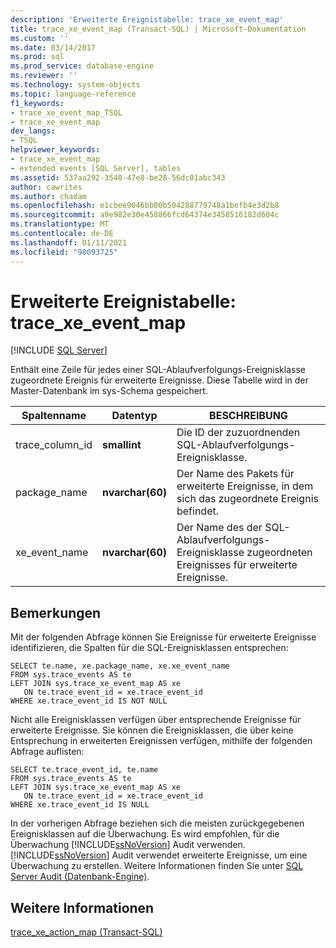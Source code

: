 ```yaml
---
description: 'Erweiterte Ereignistabelle: trace_xe_event_map'
title: trace_xe_event_map (Transact-SQL) | Microsoft-Dokumentation
ms.custom: ''
ms.date: 03/14/2017
ms.prod: sql
ms.prod_service: database-engine
ms.reviewer: ''
ms.technology: system-objects
ms.topic: language-reference
f1_keywords:
- trace_xe_event_map_TSQL
- trace_xe_event_map
dev_langs:
- TSQL
helpviewer_keywords:
- trace_xe_event_map
- extended events [SQL Server], tables
ms.assetid: 537aa292-3540-47e8-be28-56dc01abc343
author: cawrites
ms.author: chadam
ms.openlocfilehash: e1cbee9046bb00b504288779748a1befb4e3d2b8
ms.sourcegitcommit: a9e982e30e458866fcd64374e3458516182d604c
ms.translationtype: MT
ms.contentlocale: de-DE
ms.lasthandoff: 01/11/2021
ms.locfileid: "98093725"
---
```

# <a name="extended-events-tables---trace_xe_event_map"></a>Erweiterte Ereignistabelle: trace_xe_event_map
[!INCLUDE [SQL Server](../../includes/applies-to-version/sqlserver.md)]

  Enthält eine Zeile für jedes einer SQL-Ablaufverfolgungs-Ereignisklasse zugeordnete Ereignis für erweiterte Ereignisse. Diese Tabelle wird in der Master-Datenbank im sys-Schema gespeichert.  
  
|Spaltenname|Datentyp|BESCHREIBUNG|  
|-----------------|---------------|-----------------|  
|trace_column_id|**smallint**|Die ID der zuzuordnenden SQL-Ablaufverfolgungs-Ereignisklasse.|  
|package_name|**nvarchar(60)**|Der Name des Pakets für erweiterte Ereignisse, in dem sich das zugeordnete Ereignis befindet.|  
|xe_event_name|**nvarchar(60)**|Der Name des der SQL-Ablaufverfolgungs-Ereignisklasse zugeordneten Ereignisses für erweiterte Ereignisse.|  
  
## <a name="remarks"></a>Bemerkungen  
 Mit der folgenden Abfrage können Sie Ereignisse für erweiterte Ereignisse identifizieren, die Spalten für die SQL-Ereignisklassen entsprechen:  
  
```  
SELECT te.name, xe.package_name, xe.xe_event_name  
FROM sys.trace_events AS te  
LEFT JOIN sys.trace_xe_event_map AS xe  
   ON te.trace_event_id = xe.trace_event_id  
WHERE xe.trace_event_id IS NOT NULL  
```  
  
 Nicht alle Ereignisklassen verfügen über entsprechende Ereignisse für erweiterte Ereignisse. Sie können die Ereignisklassen, die über keine Entsprechung in erweiterten Ereignissen verfügen, mithilfe der folgenden Abfrage auflisten:  
  
```  
SELECT te.trace_event_id, te.name  
FROM sys.trace_events AS te  
LEFT JOIN sys.trace_xe_event_map AS xe  
   ON te.trace_event_id = xe.trace_event_id  
WHERE xe.trace_event_id IS NULL  
```  
  
 In der vorherigen Abfrage beziehen sich die meisten zurückgegebenen Ereignisklassen auf die Überwachung. Es wird empfohlen, für die Überwachung [!INCLUDE[ssNoVersion](../../includes/ssnoversion-md.md)] Audit verwenden. [!INCLUDE[ssNoVersion](../../includes/ssnoversion-md.md)] Audit verwendet erweiterte Ereignisse, um eine Überwachung zu erstellen. Weitere Informationen finden Sie unter [SQL Server Audit &#40;Datenbank-Engine&#41;](../../relational-databases/security/auditing/sql-server-audit-database-engine.md).  
  
## <a name="see-also"></a>Weitere Informationen  
 [trace_xe_action_map &#40;Transact-SQL&#41;](../../relational-databases/system-tables/extended-events-tables-trace-xe-action-map.md)  
  
  
